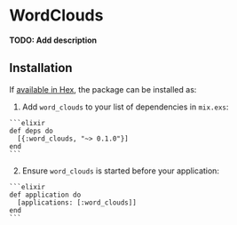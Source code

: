 # WordClouds

**TODO: Add description**

## Installation

If [available in Hex](https://hex.pm/docs/publish), the package can be installed as:

  1. Add `word_clouds` to your list of dependencies in `mix.exs`:

    ```elixir
    def deps do
      [{:word_clouds, "~> 0.1.0"}]
    end
    ```

  2. Ensure `word_clouds` is started before your application:

    ```elixir
    def application do
      [applications: [:word_clouds]]
    end
    ```


